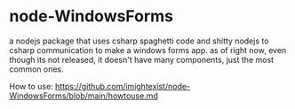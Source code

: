 # node-WindowsForms
a nodejs package that uses csharp spaghetti code and shitty nodejs to csharp communication to make a windows forms app. as of right now, even though its not released, it doesn't have many components, just the most common ones.

How to use: https://github.com/imightexist/node-WindowsForms/blob/main/howtouse.md
